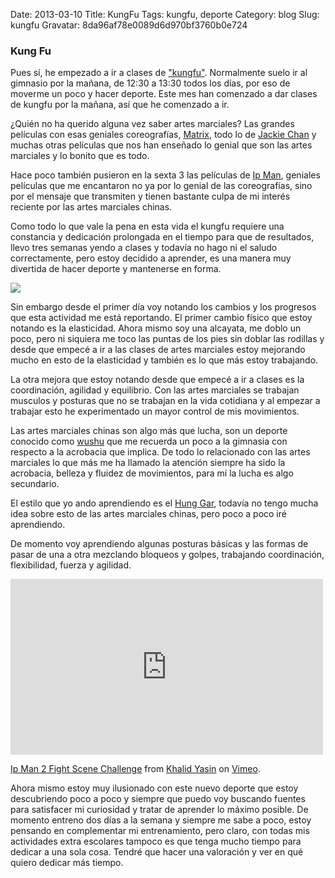 Date: 2013-03-10
Title: KungFu
Tags: kungfu, deporte
Category: blog
Slug: kungfu
Gravatar: 8da96af78e0089d6d970bf3760b0e724

### Kung Fu

Pues sí, he empezado a ir a clases de ["kungfu"][1]. Normalmente suelo ir
al gimnasio por la mañana, de 12:30 a 13:30 todos los días, por eso de
moverme un poco y hacer deporte. Este mes han comenzado a dar clases
de kungfu por la mañana, así que he comenzado a ir.

¿Quién no ha querido alguna vez saber artes marciales? Las grandes
películas con esas geniales coreografías, [Matrix][4], todo lo de
[Jackie Chan][3] y muchas otras películas que nos han enseñado lo
genial que son las artes marciales y lo bonito que es todo.

Hace poco también pusieron en la sexta 3 las películas de [Ip Man][6],
geniales películas que me encantaron no ya por lo genial de las
coreografías, sino por el mensaje que transmiten y tienen bastante
culpa de mi interés reciente por las artes marciales chinas.

Como todo lo que vale la pena en esta vida el kungfu requiere una
constancia y dedicación prolongada en el tiempo para que de
resultados, llevo tres semanas yendo a clases y todavía no hago ni el
saludo correctamente, pero estoy decidido a aprender, es una manera
muy divertida de hacer deporte y mantenerse en forma.

<p class="img">
    <a href="/static/pictures/wushu.jpg">
        <img src="/static/pictures/wushu.jpg" />
    </a>
</p>

Sin embargo desde el primer día voy notando los cambios y los
progresos que esta actividad me está reportando. El primer cambio
físico que estoy notando es la elasticidad. Ahora mismo soy una
alcayata, me doblo un poco, pero ni siquiera me toco las puntas de los
pies sin doblar las rodillas y desde que empecé a ir a las clases de
artes marciales estoy mejorando mucho en esto de la elasticidad y
también es lo que más estoy trabajando.

La otra mejora que estoy notando desde que empecé a ir a clases es la
coordinación, agilidad y equilibrio. Con las artes marciales se
trabajan musculos y posturas que no se trabajan en la vida cotidiana y
al empezar a trabajar esto he experimentado un mayor control de mis
movimientos.

Las artes marciales chinas son algo más que lucha, son un deporte
conocido como [wushu][2] que me recuerda un poco a la gimnasia con
respecto a la acrobacia que implica. De todo lo relacionado con las
artes marciales lo que más me ha llamado la atención siempre ha sido
la acrobacia, belleza y fluidez de movimientos, para mí la lucha es
algo secundario.

El estilo que yo ando aprendiendo es el [Hung Gar][5], todavía no
tengo mucha idea sobre esto de las artes marciales chinas, pero poco a
poco iré aprendiendo.

De momento voy aprendiendo algunas posturas básicas y las formas de
pasar de una a otra mezclando bloqueos y golpes, trabajando
coordinación, flexibilidad, fuerza y agilidad.

<iframe src="http://player.vimeo.com/video/42816543" width="500"
height="281" frameborder="0" webkitAllowFullScreen mozallowfullscreen
allowFullScreen></iframe> <p><a href="http://vimeo.com/42816543">Ip
Man 2 Fight Scene Challenge</a> from <a
href="http://vimeo.com/purposetv">Khalid Yasin</a> on <a
href="http://vimeo.com">Vimeo</a>.</p>

Ahora mismo estoy muy ilusionado con este nuevo deporte que estoy
descubriendo poco a poco y siempre que puedo voy buscando fuentes para
satisfacer mi curiosidad y tratar de aprender lo máximo posible. De
momento entreno dos días a la semana y siempre me sabe a poco, estoy
pensando en complementar mi entrenamiento, pero claro, con todas mis
actividades extra escolares tampoco es que tenga mucho tiempo para
dedicar a una sola cosa. Tendré que hacer una valoración y ver en qué
quiero dedicar más tiempo.

[1]: http://es.wikipedia.org/wiki/Kungfu
[2]: http://es.wikipedia.org/wiki/Wushu_%28deporte%29
[3]: https://en.wikipedia.org/wiki/Jackie_chan
[4]: https://es.wikipedia.org/wiki/The_Matrix
[5]: https://es.wikipedia.org/wiki/Hung_Gar
[6]: https://en.wikipedia.org/wiki/Ip_Man_%28film%29
